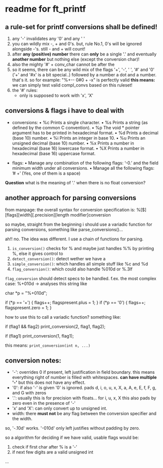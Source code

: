 # readme for ft_printf

## a rule-set for printf conversions shall be defined!

1) any '-' invalidates any '0' and any ' '
2) you can wildly mix -, + and 0's. but, rule No.1, 0's will be ignored
   alongside -'s. still - and + will count!
3) after **any (positive) number** there can **only** be a single '.' and
   eventually **another number** but nothing else (except the conversion char)!
4) also the mighty '#' + conv_char cannot be after the 
5) so it seems, there can be any wild mix of the flags '+', '-', ' ', '#' and
   '0' ('+' and '#x' is a bit special..) followed by a number a dot and a
   number. that's it. so for example: "%+--  0#0 + -x" is perfectly valid
   **this means:** we can simply test valid compl_convs based on this ruleset!
6) the '#' rules:
    - only is supposed to work with 'x', 'X'

## conversions & flags i have to deal with

- conversions:
 • %c Prints a single character.
 • %s Prints a string (as defined by the common C convention).
 • %p The void * pointer argument has to be printed in hexadecimal format.
 • %d Prints a decimal (base 10) number.
 • %i Prints an integer in base 10.
 • %u Prints an unsigned decimal (base 10) number.
 • %x Prints a number in hexadecimal (base 16) lowercase format.
 • %X Prints a number in hexadecimal (base 16) uppercase format.

- flags:
 • Manage any combination of the following flags: ’-0.’ and the field minimum width
   under all conversions.
 • Manage all the following flags: ’# +’ (Yes, one of them is a space)

**Question** what is the meaning of '.' when there is no float conversion?

## another approach for parsing conversions

from manpage:
    the overall syntax for conversion specification is:
    %[$][flags][width][.precision][length modifier]conversion

so maybe, straight from the beginning i should use a variadic function for
parsing conversions, something like
parse_conversions()...

ah!! no. The idea was different. I use a chain of functions for parsing.

1) `is_conversion()` checks for % and maybe just handles %% by printing %, else
it gives control to
2) `detect_conversion()`: detect wether we have a
2) `simple_conversion()`: which handles all simple stuff like %c and %d
3) `flag_conversion()`: which could also handle %010d or %.3lf

`flag_conversion` should detect specs to be handled. f.ex. the most complex
case: %+010d -> analyses this string like

char *p = "%+010d";

if (*p == '+') {
    flags++;
    flagspresent.plus = 1;
}
if (*p == '0') {
    flags++;
    flagspresent.zero = 1;
}

how to use this to call a variadic function?
something like:

if (flag1 && flag2)
    print_conversion(2, flag1, flag2);

if (flag1)
    print_conversion(1, flag1);

this means: `print_conversion(int n, ...)`

## conversion notes:

* '-': overrides 0 if present, left justification in field boundary. this means
       everything right of number is filled with whitespaces. 
       **can have multiple '-'** but this does not have any effect.
* '0': if also '-' is given '0' is ignored. pads d, i, o, u, x, X, a, A, e, E,
       f, F, g, and G with zeros
* '.': usually this is for precision with floats... for i, u, x, X this also
       pads by zero even in the presence of '-'
* 'x' and 'X': can only convert up to unsigned int.
* width: there **must not** be any flag between the conversion specifier and the
         width.

so, '-.10d' works. '-010d' only left justifies without padding by zero.

so a algorithm for deciding if we have valid, usable flags would be:

1) check if first char after % is a '-'
2) if next few digits are a valid unsigned int 

...
